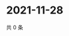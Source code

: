 # 2021-11-28

共 0 条

<!-- BEGIN WEIBO -->
<!-- 最后更新时间 Sun Nov 28 2021 16:00:48 GMT+0800 (China Standard Time) -->

<!-- END WEIBO -->
